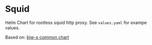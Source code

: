 # Squid

Helm Chart for rootless squid http proxy. See `values.yaml` for exampe values.

Based on: [bjw-s common chart](https://github.com/bjw-s/helm-charts/tree/main/charts/library/common)
